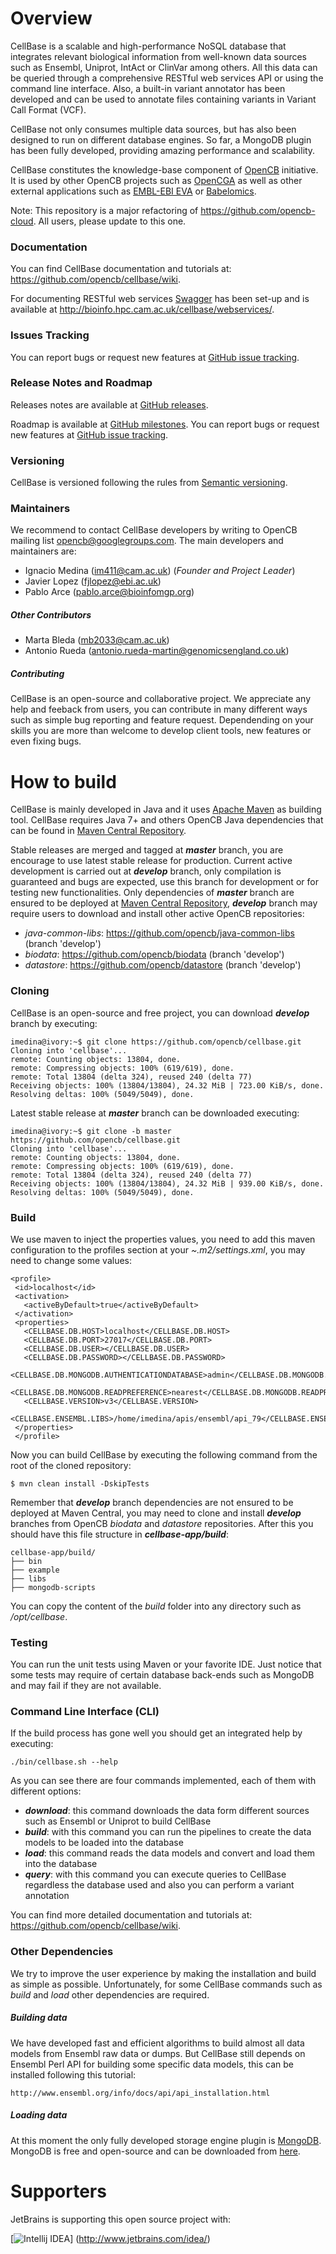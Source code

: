 # Overview
CellBase is a scalable and high-performance NoSQL database that integrates relevant biological information from well-known data sources such as Ensembl, Uniprot, IntAct or ClinVar among others. All this data can be queried through a comprehensive RESTful web services API or using the command line interface. Also, a built-in variant annotator has been developed and can be used to annotate files containing variants in Variant Call Format (VCF).

CellBase not only consumes multiple data sources, but has also been designed to run on different database engines. So far, a MongoDB plugin has been fully developed, providing amazing performance and scalability.

CellBase constitutes the knowledge-base component of [OpenCB](http://www.opencb.org/) initiative. It is used by other OpenCB projects such as [OpenCGA](https://github.com/opencb/opencga) as well as other external applications such as [EMBL-EBI EVA](http://www.ebi.ac.uk/eva/) or [Babelomics](http://www.babelomics.org/).

Note: This repository is a major refactoring of https://github.com/opencb-cloud. All users, please update to this one.

### Documentation
You can find CellBase documentation and tutorials at: https://github.com/opencb/cellbase/wiki.

For documenting RESTful web services [Swagger](http://swagger.io/) has been set-up and is available at http://bioinfo.hpc.cam.ac.uk/cellbase/webservices/.  

### Issues Tracking
You can report bugs or request new features at [GitHub issue tracking](https://github.com/opencb/cellbase/issues).


### Release Notes and Roadmap
Releases notes are available at [GitHub releases](https://github.com/opencb/cellbase/releases).

Roadmap is available at [GitHub milestones](https://github.com/opencb/cellbase/milestones). You can report bugs or request new features at [GitHub issue tracking](https://github.com/opencb/cellbase/issues).

### Versioning
CellBase is versioned following the rules from [Semantic versioning](http://semver.org/).

### Maintainers
We recommend to contact CellBase developers by writing to OpenCB mailing list opencb@googlegroups.com. The main developers and maintainers are:
* Ignacio Medina (im411@cam.ac.uk) (_Founder and Project Leader_)
* Javier Lopez (fjlopez@ebi.ac.uk)
* Pablo Arce (pablo.arce@bioinfomgp.org)

##### Other Contributors
* Marta Bleda (mb2033@cam.ac.uk)
* Antonio Rueda (antonio.rueda-martin@genomicsengland.co.uk)

##### Contributing
CellBase is an open-source and collaborative project. We appreciate any help and feeback from users, you can contribute in many different ways such as simple bug reporting and feature request. Dependending on your skills you are more than welcome to develop client tools, new features or even fixing bugs.


# How to build 
CellBase is mainly developed in Java and it uses [Apache Maven](http://maven.apache.org/) as building tool. CellBase requires Java 7+ and others OpenCB Java dependencies that can be found in [Maven Central Repository](http://search.maven.org/).

Stable releases are merged and tagged at **_master_** branch, you are encourage to use latest stable release for production. Current active development is carried out at **_develop_** branch, only compilation is guaranteed and bugs are expected, use this branch for development or for testing new functionalities. Only dependencies of **_master_** branch are ensured to be deployed at [Maven Central Repository](http://search.maven.org/), **_develop_** branch may require users to download and install other active OpenCB repositories:
* _java-common-libs_: https://github.com/opencb/java-common-libs (branch 'develop')
* _biodata_: https://github.com/opencb/biodata (branch 'develop')
* _datastore_: https://github.com/opencb/datastore (branch 'develop')

### Cloning
CellBase is an open-source and free project, you can download **_develop_** branch by executing:

    imedina@ivory:~$ git clone https://github.com/opencb/cellbase.git
    Cloning into 'cellbase'...
    remote: Counting objects: 13804, done.
    remote: Compressing objects: 100% (619/619), done.
    remote: Total 13804 (delta 324), reused 240 (delta 77)
    Receiving objects: 100% (13804/13804), 24.32 MiB | 723.00 KiB/s, done.
    Resolving deltas: 100% (5049/5049), done.


Latest stable release at **_master_** branch can be downloaded executing:

    imedina@ivory:~$ git clone -b master https://github.com/opencb/cellbase.git
    Cloning into 'cellbase'...
    remote: Counting objects: 13804, done.
    remote: Compressing objects: 100% (619/619), done.
    remote: Total 13804 (delta 324), reused 240 (delta 77)
    Receiving objects: 100% (13804/13804), 24.32 MiB | 939.00 KiB/s, done.
    Resolving deltas: 100% (5049/5049), done.


### Build
We use maven to inject the properties values, you need to add this maven configuration to the profiles section at your _~.m2/settings.xml_, you may need to change some values:

    <profile>
     <id>localhost</id>
     <activation>
       <activeByDefault>true</activeByDefault>
     </activation>
     <properties>
       <CELLBASE.DB.HOST>localhost</CELLBASE.DB.HOST>
       <CELLBASE.DB.PORT>27017</CELLBASE.DB.PORT>
       <CELLBASE.DB.USER></CELLBASE.DB.USER>
       <CELLBASE.DB.PASSWORD></CELLBASE.DB.PASSWORD>
       <CELLBASE.DB.MONGODB.AUTHENTICATIONDATABASE>admin</CELLBASE.DB.MONGODB.AUTHENTICATIONDATABASE> 
       <CELLBASE.DB.MONGODB.READPREFERENCE>nearest</CELLBASE.DB.MONGODB.READPREFERENCE> 
       <CELLBASE.VERSION>v3</CELLBASE.VERSION> 
       <CELLBASE.ENSEMBL.LIBS>/home/imedina/apis/ensembl/api_79</CELLBASE.ENSEMBL.LIBS> 
     </properties>
     </profile>

Now you can build CellBase by executing the following command from the root of the cloned repository:
  
    $ mvn clean install -DskipTests
    
Remember that **_develop_** branch dependencies are not ensured to be deployed at Maven Central, you may need to clone and install **_develop_** branches from OpenCB _biodata_ and _datastore_ repositories. After this you should have this file structure in **_cellbase-app/build_**:

    cellbase-app/build/
    ├── bin
    ├── example
    ├── libs
    ├── mongodb-scripts

You can copy the content of the _build_ folder into any directory such as _/opt/cellbase_.

### Testing
You can run the unit tests using Maven or your favorite IDE. Just notice that some tests may require of certain database back-ends such as MongoDB and may fail if they are not available.

### Command Line Interface (CLI)
If the build process has gone well you should get an integrated help by executing:

    ./bin/cellbase.sh --help

As you can see there are four commands implemented, each of them with different options:
 * **_download_**: this command downloads the data form different sources such as Ensembl or Uniprot to build CellBase
 * **_build_**: with this command you can run the pipelines to create the data models to be loaded into the database
 * **_load_**: this command reads the data models and convert and load them into the database
 * **_query_**: with this command you can execute queries to CellBase regardless the database used and also you can perform a variant annotation

You can find more detailed documentation and tutorials at: https://github.com/opencb/cellbase/wiki.

### Other Dependencies
We try to improve the user experience by making the installation and build as simple as possible. Unfortunately, for some CellBase commands such as _build_ and _load_ other dependencies are required.

##### Building data
We have developed fast and efficient algorithms to build almost all data models from Ensembl raw data or dumps. But CellBase still depends on Ensembl Perl API for building some specific data models, this can be installed following this tutorial:

    http://www.ensembl.org/info/docs/api/api_installation.html

##### Loading data
At this moment the only fully developed storage engine plugin is [MongoDB](https://www.mongodb.org/). MongoDB is free and open-source and can be downloaded from [here](https://www.mongodb.org/downloads).

# Supporters
JetBrains is supporting this open source project with:

[![Intellij IDEA](https://www.jetbrains.com/idea/docs/logo_intellij_idea.png)]
(http://www.jetbrains.com/idea/)
